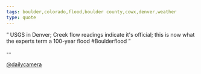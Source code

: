 ```yaml
---
tags: boulder,colorado,flood,boulder county,cowx,denver,weather
type: quote
---
```

<div>
<q>
USGS in Denver; Creek flow readings indicate it's official; this is now what the experts term a 100-year flood #Boulderflood
</q>
</div>

-- <p><a href="https://twitter.com/dailycamera/status/378282651573968896">@dailycamera</a></p>
